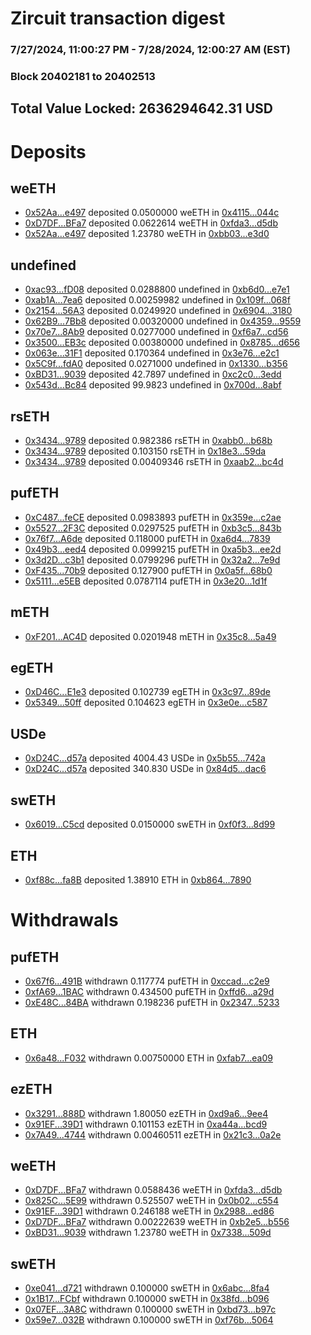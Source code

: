 # Zircuit transaction digest
### 7/27/2024, 11:00:27 PM - 7/28/2024, 12:00:27 AM (EST)
### Block 20402181 to 20402513

## Total Value Locked: 2636294642.31 USD

# Deposits
## weETH
- [0x52Aa...e497](https://etherscan.io/address/0x52Aa899454998Be5b000Ad077a46Bbe360F4e497) deposited 0.0500000 weETH in [0x4115...044c](https://etherscan.io/tx/0x52Aa899454998Be5b000Ad077a46Bbe360F4e497)
- [0xD7DF...BFa7](https://etherscan.io/address/0xD7DF7E085214743530afF339aFC420c7c720BFa7) deposited 0.0622614 weETH in [0xfda3...d5db](https://etherscan.io/tx/0xD7DF7E085214743530afF339aFC420c7c720BFa7)
- [0x52Aa...e497](https://etherscan.io/address/0x52Aa899454998Be5b000Ad077a46Bbe360F4e497) deposited 1.23780 weETH in [0xbb03...e3d0](https://etherscan.io/tx/0x52Aa899454998Be5b000Ad077a46Bbe360F4e497)
## undefined
- [0xac93...fD08](https://etherscan.io/address/0xac93a2655341e72a581fD6A615e6DBb60ADAfD08) deposited 0.0288800 undefined in [0xb6d0...e7e1](https://etherscan.io/tx/0xac93a2655341e72a581fD6A615e6DBb60ADAfD08)
- [0xab1A...7ea6](https://etherscan.io/address/0xab1A9A6AF51F5dd79307938dFf1fA84568Eb7ea6) deposited 0.00259982 undefined in [0x109f...068f](https://etherscan.io/tx/0xab1A9A6AF51F5dd79307938dFf1fA84568Eb7ea6)
- [0x2154...56A3](https://etherscan.io/address/0x2154eCD4D3355cc438149c1f0A08553ED21756A3) deposited 0.0249920 undefined in [0x6904...3180](https://etherscan.io/tx/0x2154eCD4D3355cc438149c1f0A08553ED21756A3)
- [0x62B9...7Bb8](https://etherscan.io/address/0x62B96D00f578f44394B87092e53C4c7983107Bb8) deposited 0.00320000 undefined in [0x4359...9559](https://etherscan.io/tx/0x62B96D00f578f44394B87092e53C4c7983107Bb8)
- [0x70e7...8Ab9](https://etherscan.io/address/0x70e7fAda72d49CbedB8F6E07529F9cA8EA2f8Ab9) deposited 0.0277000 undefined in [0xf6a7...cd56](https://etherscan.io/tx/0x70e7fAda72d49CbedB8F6E07529F9cA8EA2f8Ab9)
- [0x3500...EB3c](https://etherscan.io/address/0x3500128c4cf23C5755E38b1f28d6F34e1130EB3c) deposited 0.00380000 undefined in [0x8785...d656](https://etherscan.io/tx/0x3500128c4cf23C5755E38b1f28d6F34e1130EB3c)
- [0x063e...31F1](https://etherscan.io/address/0x063e796fB5339524d8527651A4460cE524C031F1) deposited 0.170364 undefined in [0x3e76...e2c1](https://etherscan.io/tx/0x063e796fB5339524d8527651A4460cE524C031F1)
- [0x5C9f...fdA0](https://etherscan.io/address/0x5C9f3349B031b119f69A8C5CFE8d385102DCfdA0) deposited 0.0271000 undefined in [0x1330...b356](https://etherscan.io/tx/0x5C9f3349B031b119f69A8C5CFE8d385102DCfdA0)
- [0xBD31...9039](https://etherscan.io/address/0xBD310De6bd2983c4ee5aD3ad7Ed90f923CD59039) deposited 42.7897 undefined in [0xc2c0...3edd](https://etherscan.io/tx/0xBD310De6bd2983c4ee5aD3ad7Ed90f923CD59039)
- [0x543d...Bc84](https://etherscan.io/address/0x543d5c684D2BA62eC5132142a24205A0ac09Bc84) deposited 99.9823 undefined in [0x700d...8abf](https://etherscan.io/tx/0x543d5c684D2BA62eC5132142a24205A0ac09Bc84)
## rsETH
- [0x3434...9789](https://etherscan.io/address/0x34349c5569e7B846c3558961552D2202760A9789) deposited 0.982386 rsETH in [0xabb0...b68b](https://etherscan.io/tx/0x34349c5569e7B846c3558961552D2202760A9789)
- [0x3434...9789](https://etherscan.io/address/0x34349c5569e7B846c3558961552D2202760A9789) deposited 0.103150 rsETH in [0x18e3...59da](https://etherscan.io/tx/0x34349c5569e7B846c3558961552D2202760A9789)
- [0x3434...9789](https://etherscan.io/address/0x34349c5569e7B846c3558961552D2202760A9789) deposited 0.00409346 rsETH in [0xaab2...bc4d](https://etherscan.io/tx/0x34349c5569e7B846c3558961552D2202760A9789)
## pufETH
- [0xC487...feCE](https://etherscan.io/address/0xC487D59C37aF508993BC36B84f96c32D1B2efeCE) deposited 0.0983893 pufETH in [0x359e...c2ae](https://etherscan.io/tx/0xC487D59C37aF508993BC36B84f96c32D1B2efeCE)
- [0x5527...2F3C](https://etherscan.io/address/0x5527FDaaE4941B6e3845F1fBC1864d8983Af2F3C) deposited 0.0297525 pufETH in [0xb3c5...843b](https://etherscan.io/tx/0x5527FDaaE4941B6e3845F1fBC1864d8983Af2F3C)
- [0x76f7...A6de](https://etherscan.io/address/0x76f7a4198cC61C52Ec16CB39a06EE21D3Ca5A6de) deposited 0.118000 pufETH in [0xa6d4...7839](https://etherscan.io/tx/0x76f7a4198cC61C52Ec16CB39a06EE21D3Ca5A6de)
- [0x49b3...eed4](https://etherscan.io/address/0x49b33fA55D7a724EA8d73bcAB87b0912f32beed4) deposited 0.0999215 pufETH in [0xa5b3...ee2d](https://etherscan.io/tx/0x49b33fA55D7a724EA8d73bcAB87b0912f32beed4)
- [0x3d2D...c3b1](https://etherscan.io/address/0x3d2D0BcAdB580B05ee71d48141f0172dcDDFc3b1) deposited 0.0799296 pufETH in [0x32a2...7e9d](https://etherscan.io/tx/0x3d2D0BcAdB580B05ee71d48141f0172dcDDFc3b1)
- [0xF435...70b9](https://etherscan.io/address/0xF4356440B18E0fD60CB4374B5609132627c770b9) deposited 0.127900 pufETH in [0x0a5f...68b0](https://etherscan.io/tx/0xF4356440B18E0fD60CB4374B5609132627c770b9)
- [0x5111...e5EB](https://etherscan.io/address/0x5111C6542bb41f7C1a87f7D5F3f7dF3Cc41Ee5EB) deposited 0.0787114 pufETH in [0x3e20...1d1f](https://etherscan.io/tx/0x5111C6542bb41f7C1a87f7D5F3f7dF3Cc41Ee5EB)
## mETH
- [0xF201...AC4D](https://etherscan.io/address/0xF2019C719303513133d41113D6d40353745aAC4D) deposited 0.0201948 mETH in [0x35c8...5a49](https://etherscan.io/tx/0xF2019C719303513133d41113D6d40353745aAC4D)
## egETH
- [0xD46C...E1e3](https://etherscan.io/address/0xD46CEF93b3603665e35be7665C8FBEA5413bE1e3) deposited 0.102739 egETH in [0x3c97...89de](https://etherscan.io/tx/0xD46CEF93b3603665e35be7665C8FBEA5413bE1e3)
- [0x5349...50ff](https://etherscan.io/address/0x534904B4228D4cEd549DfA40d39228E814a550ff) deposited 0.104623 egETH in [0x3e0e...c587](https://etherscan.io/tx/0x534904B4228D4cEd549DfA40d39228E814a550ff)
## USDe
- [0xD24C...d57a](https://etherscan.io/address/0xD24Cfe2d0fa81369ca6291c28ac5426e16B6d57a) deposited 4004.43 USDe in [0x5b55...742a](https://etherscan.io/tx/0xD24Cfe2d0fa81369ca6291c28ac5426e16B6d57a)
- [0xD24C...d57a](https://etherscan.io/address/0xD24Cfe2d0fa81369ca6291c28ac5426e16B6d57a) deposited 340.830 USDe in [0x84d5...dac6](https://etherscan.io/tx/0xD24Cfe2d0fa81369ca6291c28ac5426e16B6d57a)
## swETH
- [0x6019...C5cd](https://etherscan.io/address/0x60199027F2D853b79D12c1d2D28d5655084fC5cd) deposited 0.0150000 swETH in [0xf0f3...8d99](https://etherscan.io/tx/0x60199027F2D853b79D12c1d2D28d5655084fC5cd)
## ETH
- [0xf88c...fa8B](https://etherscan.io/address/0xf88caEc3ab7F4161C348ecDF26EfdC176c83fa8B) deposited 1.38910 ETH in [0xb864...7890](https://etherscan.io/tx/0xf88caEc3ab7F4161C348ecDF26EfdC176c83fa8B)
# Withdrawals
## pufETH
- [0x67f6...491B](https://etherscan.io/address/0x67f60a2957DBC90dc240eAcE676D377E62df491B) withdrawn 0.117774 pufETH in [0xccad...c2e9](https://etherscan.io/tx/0x67f60a2957DBC90dc240eAcE676D377E62df491B)
- [0xfA69...1BAC](https://etherscan.io/address/0xfA6901d50B46F1873BFc126B6375Ca63F85B1BAC) withdrawn 0.434500 pufETH in [0xffd6...a29d](https://etherscan.io/tx/0xfA6901d50B46F1873BFc126B6375Ca63F85B1BAC)
- [0xE48C...84BA](https://etherscan.io/address/0xE48C23A524D6c31f3dF5639F9810a3A1a46884BA) withdrawn 0.198236 pufETH in [0x2347...5233](https://etherscan.io/tx/0xE48C23A524D6c31f3dF5639F9810a3A1a46884BA)
## ETH
- [0x6a48...F032](https://etherscan.io/address/0x6a48D14f3628d485F1AE6917E84903e5b9afF032) withdrawn 0.00750000 ETH in [0xfab7...ea09](https://etherscan.io/tx/0x6a48D14f3628d485F1AE6917E84903e5b9afF032)
## ezETH
- [0x3291...888D](https://etherscan.io/address/0x3291f89461a4C1981a57940F2fCBB6Ff4362888D) withdrawn 1.80050 ezETH in [0xd9a6...9ee4](https://etherscan.io/tx/0x3291f89461a4C1981a57940F2fCBB6Ff4362888D)
- [0x91EF...39D1](https://etherscan.io/address/0x91EFec101a953cd29d93C4E0550b4b4568d039D1) withdrawn 0.101153 ezETH in [0xa44a...bcd9](https://etherscan.io/tx/0x91EFec101a953cd29d93C4E0550b4b4568d039D1)
- [0x7A49...4744](https://etherscan.io/address/0x7A493Be5c2ce014cD049Bf178a1ac0Db1B434744) withdrawn 0.00460511 ezETH in [0x21c3...0a2e](https://etherscan.io/tx/0x7A493Be5c2ce014cD049Bf178a1ac0Db1B434744)
## weETH
- [0xD7DF...BFa7](https://etherscan.io/address/0xD7DF7E085214743530afF339aFC420c7c720BFa7) withdrawn 0.0588436 weETH in [0xfda3...d5db](https://etherscan.io/tx/0xD7DF7E085214743530afF339aFC420c7c720BFa7)
- [0x825C...5E99](https://etherscan.io/address/0x825C9fe99E4Bf3bf945fEC25232a2f666c915E99) withdrawn 0.525507 weETH in [0x0b02...c554](https://etherscan.io/tx/0x825C9fe99E4Bf3bf945fEC25232a2f666c915E99)
- [0x91EF...39D1](https://etherscan.io/address/0x91EFec101a953cd29d93C4E0550b4b4568d039D1) withdrawn 0.246188 weETH in [0x2988...ed86](https://etherscan.io/tx/0x91EFec101a953cd29d93C4E0550b4b4568d039D1)
- [0xD7DF...BFa7](https://etherscan.io/address/0xD7DF7E085214743530afF339aFC420c7c720BFa7) withdrawn 0.00222639 weETH in [0xb2e5...b556](https://etherscan.io/tx/0xD7DF7E085214743530afF339aFC420c7c720BFa7)
- [0xBD31...9039](https://etherscan.io/address/0xBD310De6bd2983c4ee5aD3ad7Ed90f923CD59039) withdrawn 1.23780 weETH in [0x7338...509d](https://etherscan.io/tx/0xBD310De6bd2983c4ee5aD3ad7Ed90f923CD59039)
## swETH
- [0xe041...d721](https://etherscan.io/address/0xe04168a3Fc8bBF87dff5BEF46985e56EB82Ed721) withdrawn 0.100000 swETH in [0x6abc...8fa4](https://etherscan.io/tx/0xe04168a3Fc8bBF87dff5BEF46985e56EB82Ed721)
- [0x1B17...FCbf](https://etherscan.io/address/0x1B17FDCB7293f2268Eb29850a1221EA4ECa6FCbf) withdrawn 0.100000 swETH in [0x38fd...b096](https://etherscan.io/tx/0x1B17FDCB7293f2268Eb29850a1221EA4ECa6FCbf)
- [0x07EF...3A8C](https://etherscan.io/address/0x07EF0d75c2a7A7Ebc2ee8D449eFd8542Abd53A8C) withdrawn 0.100000 swETH in [0xbd73...b97c](https://etherscan.io/tx/0x07EF0d75c2a7A7Ebc2ee8D449eFd8542Abd53A8C)
- [0x59e7...032B](https://etherscan.io/address/0x59e7afD1c4246f28bDf2323016098B9bE03D032B) withdrawn 0.100000 swETH in [0xf76b...5064](https://etherscan.io/tx/0x59e7afD1c4246f28bDf2323016098B9bE03D032B)

